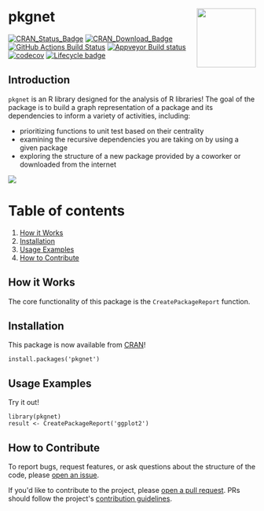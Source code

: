 # pkgnet <img src="man/figures/logo.png" align="right" alt="" width="120" />

[![CRAN\_Status\_Badge](https://www.r-pkg.org/badges/version-last-release/pkgnet)](https://cran.r-project.org/package=pkgnet) [![CRAN\_Download\_Badge](https://cranlogs.r-pkg.org/badges/grand-total/pkgnet)](https://cran.r-project.org/package=pkgnet) [![GitHub Actions Build Status](https://github.com/uptake/pkgnet/workflows/Tests/badge.svg?branch=main)](https://github.com/uptake/pkgnet/actions?query=workflow%3ATests+branch%3Amain)
[![Appveyor Build status](https://ci.appveyor.com/api/projects/status/github/uptake/pkgnet?branch=main&svg=true)](https://ci.appveyor.com/project/jameslamb/pkgnet)
[![codecov](https://codecov.io/gh/uptake/pkgnet/branch/main/graph/badge.svg)](https://app.codecov.io/gh/uptake/pkgnet) 
[![Lifecycle badge](https://lifecycle.r-lib.org/articles/figures/lifecycle-stable.svg)](https://lifecycle.r-lib.org/articles/stages.html)

## Introduction

`pkgnet` is an R library designed for the analysis of R libraries! The goal of the package is to build a graph representation of a package and its dependencies to inform a variety of activities, including:

- prioritizing functions to unit test based on their centrality
- examining the recursive dependencies you are taking on by using a given package
- exploring the structure of a new package provided by a coworker or downloaded from the internet

![](https://raw.githubusercontent.com/uptake/pkgnet/main/readme_figures/demo.gif)

# Table of contents
1. [How it Works](#howitworks)
2. [Installation](#installation)
3. [Usage Examples](#examples)
4. [How to Contribute](#contributing)

## How it Works <a name="howitworks"></a>

The core functionality of this package is the `CreatePackageReport` function.

## Installation <a name="installation"></a>

This package is now available from [CRAN](https://cran.r-project.org/package=pkgnet)!

```
install.packages('pkgnet')
```

## Usage Examples <a name="examples"></a>

Try it out!

```
library(pkgnet)
result <- CreatePackageReport('ggplot2')
```

## How to Contribute <a name="contributing"></a>

To report bugs, request features, or ask questions about the structure of the code, please [open an issue](https://github.com/uptake/pkgnet/issues).

If you'd like to contribute to the project, please [open a pull request](https://github.com/uptake/pkgnet/pulls). PRs should follow the project's [contribution guidelines](https://github.com/uptake/pkgnet/blob/main/CONTRIBUTING.md).
